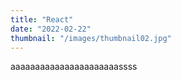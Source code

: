 ```yaml
---
title: "React"
date: "2022-02-22"
thumbnail: "/images/thumbnail02.jpg"
---
```


aaaaaaaaaaaaaaaaaaaaaassss
